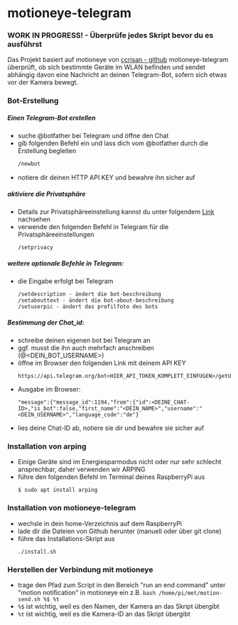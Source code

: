 # motioneye-telegram

### WORK IN PROGRESS! - Überprüfe jedes Skript bevor du es ausführst

Das Projekt basiert auf motioneye von [ccrisan - github](https://github.com/ccrisan/motioneye/wiki/Installation)
motioneye-telegram überprüft, ob sich bestimmte Geräte im WLAN befinden und sendet abhängig davon eine Nachricht an deinen Telegram-Bot, sofern sich etwas vor der Kamera bewegt.
	
### Bot-Erstellung	

##### Einen Telegram-Bot erstellen
*   suche @botfather bei Telegram und öffne den Chat
*   gib folgenden Befehl ein und lass dich vom @botfather durch die Erstellung begleiten
    ```sh
    /newbot
    ```
*   notiere dir deinen HTTP API KEY und bewahre ihn sicher auf

##### aktiviere die Privatsphäre 
*   Details zur Privatsphäreeinstellung kannst du unter folgendem [Link](https://core.telegram.org/bots#privacy-mode) nachsehen
*   verwende den folgenden Befehl in Telegram für die Privatsphäreeinstellungen 
    ```
    /setprivacy
    ```
##### weitere optionale Befehle in Telegram:
*   die Eingabe erfolgt bei Telegram
    ```
    /setdescription - ändert die bot-beschreibung
    /setabouttext - ändert die bot-about-beschreibung
    /setuserpic - ändert das profilfoto des bots
    ```
##### Bestimmung der Chat_id:
*   schreibe deinen eigenen bot bei Telegram an
*   ggf. musst die ihn auch mehrfach anschreiben (@<DEIN_BOT_USERNAME>)
*   öffne im Browser den folgenden Link mit deinem API KEY
    ```
    https://api.telegram.org/bot<HIER_API_TOKEN_KOMPLETT_EINFÜGEN>/getUpdates
    ```
*   Ausgabe im Browser:
    ```
    "message":{"message_id":1194,"from":{"id":<DEINE_CHAT-ID>,"is_bot":false,"first_name":"<DEIN_NAME>","username":"<DEIN_USERNAME>","language_code":"de"}
    ```
*   lies deine Chat-ID ab, notiere sie dir und bewahre sie sicher auf

### Installation von arping


*   Einige Geräte sind im Energiesparmodus nicht oder nur sehr schlecht ansprechbar, daher verwenden wir ARPING
*   führe den folgenden Befehl im Terminal deines RaspberryPi aus
    ```
    $ sudo apt install arping
    ```

### Installation von motioneye-telegram
*   wechsle in dein home-Verzeichnis auf dem RaspberryPi
*   lade dir die Dateien von Github herunter (manuell oder über git clone)
*   führe das Installations-Skript aus
    ```
    ./install.sh
    ```

### Herstellen der Verbindung mit motioneye

*   trage den Pfad zum Script in den Bereich "run an end command" unter "motion notification" in motioneye ein
    z.B. ```bash /home/pi/met/motion-send.sh %$ %t```
*   ```%$``` ist wichtig, weil es den Namen, der Kamera an das Skript übergibt
*   ```%t``` ist wichtig, weil es die Kamera-ID an das Skript übergibt
	
